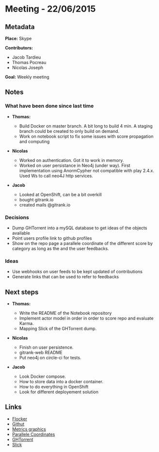 # Meeting - 22/06/2015

## Metadata

**Place:** Skype

**Contributors:**

* Jacob Tardieu
* Thomas Pocreau
* Nicolas Joseph

**Goal:** Weekly meeting

## Notes

### What have been done since last time
* **Thomas:**
	* Build Docker on master branch. A bit long to build 4 min. A staging branch could be created to only build on demand. 
	* Work on notebook script to fix some issues with score propagation and computing

* **Nicolas**
	* Worked on authentication. Got it to work in memory.
	* Worked on user persistance in Neo4j (under way). First implementation using AnormCypher not compatible with play 2.4.x. Used Ws to call neo4J http services.
	
* **Jacob**
	* Looked at OpenShift, can be a bit overkill
	* bought gitrank.io
	* created mails <prenom>@gitrank.io

### Decisions
* Dump GHTorrent into a mySQL database to get ideas of the objects available
* Point users profile link to github profiles
* Show on the repo page a parallele coordinate of the different score by category as long as the and the user feedbacks.

### Ideas
* Use webhooks on user feeds to be kept updated of contributions
* Generate links that can be used to refer to feedbacks

## Next steps
* **Thomas:**
	* Write the README of the Notebook repository
	* Implement actor model in order in order to score repo and evaluate Karma.
	* Mapping Slick of the GHTorrent dump.

* **Nicolas**
	* Finish on user persistence.
	* gitrank-web README
	* Put neo4j on circle-ci for tests.
	
* **Jacob**
	* Look Docker compose.
	* How to store data into a docker container.
	* How to do everything in OpenShift
	* Look for different deployement solution

## Links
* [Flocker](https://clusterhq.com/)
* [Githut](http://githut.info/)
* [Metrics graphics](http://metricsgraphicsjs.org/examples.htm)
* [Parallele Coordinates](https://en.wikipedia.org/wiki/Parallel_coordinates)
* [GHTorrent](http://ghtorrent.org/downloads.html)
* [Slick](http://slick.typesafe.com/)



